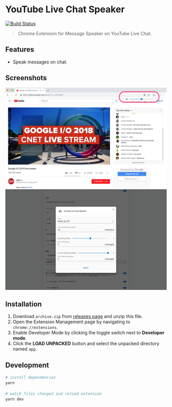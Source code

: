 # YouTube Live Chat Speaker

[![Build Status](https://travis-ci.com/fiahfy/youtube-live-chat-speaker.svg?branch=master)](https://travis-ci.com/fiahfy/youtube-live-chat-speaker)

> Chrome Extension for Message Speaker on YouTube Live Chat.

## Features

- Speak messages on chat.

## Screenshots

![screenshot](.github/img/screenshot1.png)
![screenshot](.github/img/screenshot2.png)

## Installation

1. Download `archive.zip` from [releases page](https://github.com/fiahfy/youtube-live-chat-speaker/releases) and unzip this file.
2. Open the Extension Management page by navigating to `chrome://extensions`.
3. Enable Developer Mode by clicking the toggle switch next to **Developer mode**.
4. Click the **LOAD UNPACKED** button and select the unpacked directory named `app`.

## Development

```bash
# install dependencies
yarn

# watch files changed and reload extension
yarn dev
```
